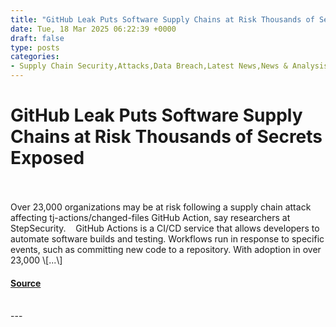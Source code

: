 ```yaml
---
title: "GitHub Leak Puts Software Supply Chains at Risk Thousands of Secrets Exposed"
date: Tue, 18 Mar 2025 06:22:39 +0000
draft: false
type: posts
categories: 
- Supply Chain Security,Attacks,Data Breach,Latest News,News & Analysis,Security,Software Development Security
---
```

# GitHub Leak Puts Software Supply Chains at Risk Thousands of Secrets Exposed

<br/>

<br/>
Over 23,000 organizations may be at risk following a supply chain attack affecting tj-actions/changed-files GitHub Action, say researchers at StepSecurity.    GitHub Actions is a CI/CD service that allows developers to automate software builds and testing. Workflows run in response to specific events, such as committing new code to a repository. With adoption in over 23,000 \[...\]

#### [Source](https://informationsecuritybuzz.com/github-leak-software-supply-chain-risk/)

<br/>
---
